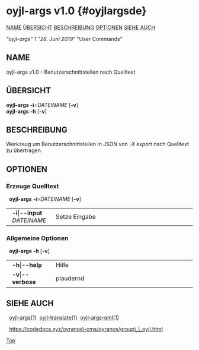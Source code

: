 # oyjl\-args v1.0 {#oyjlargsde}
[NAME](#name) [ÜBERSICHT](#synopsis) [BESCHREIBUNG](#description) [OPTIONEN](#options) [SIEHE AUCH](#seealso) 

*"oyjl\-args"* *1* *"26. Juni 2019"* "User Commands"

<a name="name"></a>
## NAME
oyjl\-args v1.0 \- Benutzerschnittstellen nach Quelltext

<a name="synopsis"></a>
## ÜBERSICHT
**oyjl\-args** <strong>\-i</strong>=<em>DATEINAME</em> [<strong>\-v</strong>]
<br />
**oyjl\-args** <strong>\-h</strong> [<strong>\-v</strong>]

<a name="description"></a>
## BESCHREIBUNG
Werkzeug um Benutzerschnittstellen in JSON von *\-X export* nach Quelltext zu übertragen.

<a name="options"></a>
## OPTIONEN
### Erzeuge Quelltext
&nbsp;&nbsp;**oyjl\-args** <strong>\-i</strong>=<em>DATEINAME</em> [<strong>\-v</strong>]

<table style='width:100%'>
 <tr><td style='padding\-left:1em;padding-right:1em;vertical-align:top;width:25%'><strong>-i</strong>|<strong>--input</strong> <em>DATEINAME</em></td> <td>Setze Eingabe </tr>
</table>

### Allgemeine Optionen
&nbsp;&nbsp;**oyjl-args** <strong>\-h</strong> [<strong>\-v</strong>]

<table style='width:100%'>
 <tr><td style='padding\-left:1em;padding-right:1em;vertical-align:top;width:25%'><strong>-h</strong>|<strong>--help</strong></td> <td>Hilfe</td> </tr>
 <tr><td style='padding-left:1em;padding-right:1em;vertical-align:top;width:25%'><strong>-v</strong>|<strong>--verbose</strong></td> <td>plaudernd</td> </tr>
</table>


<a name="seealso"></a>
## SIEHE AUCH
&nbsp;&nbsp;[oyjl-args](oyjlargs.html)<a href="oyjlargs.md">(1)</a>&nbsp;&nbsp;[oyjl\-translate](oyjltranslate.html)<a href="oyjltranslate.md">(1)</a>&nbsp;&nbsp;[oyjl\-args\-qml](oyjlargsqml.html)<a href="oyjlargsqml.md">(1)</a>

&nbsp;&nbsp;<a href="https://codedocs.xyz/oyranos\-cms/oyranos/group\_\_oyjl.html">https://codedocs.xyz/oyranos\-cms/oyranos/group\_\_oyjl.html</a>


<a href="#name">Top</a>

